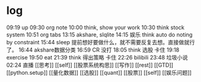 # log
09:19 up
	09:30 org note
	10:00 think, show your work
	10:30 think stock system
	10:51 org tabs
	13:15 akshare, slqlite
14:15 娱乐
	think auto do noting by constraint
	15:44 sleep
	提前想好要做什么，就不需要反复去想。直接做就行了。
16:44 akshare数据分类
	16:59 CR 没打
	18:05 think 选股 卡住
	19:18 exercise
19:50 eat
	21:39 think 得出策略 卡住
22:26 bilibili
	23:48 垃圾小说
	02:24 直播
[[思考]]
[[self]]
[[股票系统构思]]
[[写作]]
[[rest]]
[[GTD]]
[[python.setup]]
[[量化数据]]
[[选股]]
[[quant]]
[[股票]]
[[self]]
[[娱乐问题]]
